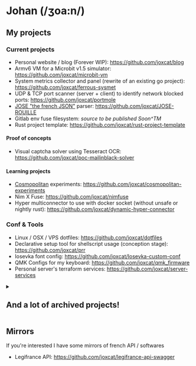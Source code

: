 # Johan (/ʒoa:n/)

## My projects

### Current projects
- Personal website / blog (Forever WIP): https://github.com/joxcat/blog
- Armv6 VM for a Microbit v1.5 simulator: https://github.com/joxcat/microbit-vm
- System metrics collector and panel (rewrite of an existing go project): https://github.com/joxcat/ferrous-sysmet
- UDP & TCP port scanner (server + client) to identify network blocked ports: https://github.com/joxcat/portmole
- [JOSE "the french JSON"](https://github.com/mathis-chapuis/JOSE) parser: https://github.com/joxcat/JOSE-ROUILLE
- Gitlab env fuse filesystem: *source to be published Soon^TM*
- Rust project template: https://github.com/joxcat/rust-project-template

#### Proof of concepts
- Visual captcha solver using Tesseract OCR: https://github.com/joxcat/poc-mailinblack-solver
<!-- - Rust cross-platform keyboard hook: https://github.com/joxcat/poc-keyboard-rs -->

#### Learning projects
- [Cosmopolitan](https://github.com/jart/cosmopolitan) experiments: https://github.com/joxcat/cosmopolitan-experiments
- Nim X Fuse: https://github.com/joxcat/nimfuse
- Hyper multiconnector to use with docker socket (without unsafe or nightly rust): https://github.com/joxcat/dynamic-hyper-connector

### Conf & Tools
- Linux / OSX / VPS dotfiles: https://github.com/joxcat/dotfiles
- Declarative setup tool for shellscript usage (conception stage): https://github.com/joxcat/prr
- Iosevka font config: https://github.com/joxcat/Iosevka-custom-conf
- QMK Configs for my keyboard: https://github.com/joxcat/qmk_firmware
- Personal server's terraform services: https://github.com/joxcat/server-services

<details>
  <summary><h2>And a lot of archived projects!</h2></summary>

  - Flashcards application: https://github.com/joxcat/fal.tracto.pl
  - Twitch overlay Niconico style: https://github.com/joxcat/nico-chat-browser
  - Rust server framework benchmarks: https://github.com/joxcat/web-bench-wrk
  - CICD Binding for the Github Check API (used in Drone): https://github.com/joxcat/docker-drone-check-api
  - Docker image with Jupyter (Elm, Intel ASM, Ruby, TS/JS, Rust, Coq, Java, Clojure, Go and Elixir): https://github.com/joxcat/docker-jupyter-kernels
  - Docker image to check coverage using kcov: https://github.com/joxcat/docker-cargo-kcov
  - Learning Intel Assembly in Jupyter: https://github.com/joxcat/jupyter-to-learn-intel-assembly
  - Cross compile Rust for Windows & OSX using Docker on Linux: https://github.com/joxcat/docker-cargo-cross
  
  #### Forks
  - yotta build tool for embedded, now supported in Nix!: https://github.com/joxcat/yotta

  #### Proof of concepts
  <!-- - Ebay semi-auto-bid tool: (soon^tm -- shht it never existed) -->
  - Rust parser to be used with WASM / Typescript: https://github.com/joxcat/poc-js-rust-parser
  - Reverse enginnering of the Shadow Client API: https://github.com/joxcat/poc-shadow-client-private-api
  - Simple static file server: https://github.com/joxcat/poc-rust-static-file-server
  - Server that map HEADER field to body response (used for robots.txt in traefik): https://github.com/joxcat/poc-header-to-body-server
  - Discord COVID status bot using Gouv OpenAPI: https://github.com/joxcat/poc-covid-bot-gouv
  - WASM plugin system in Rust (*wasmer*, archived because I now use **wasmtime**): https://github.com/joxcat/wasm-plugins

  #### For school
  - FAC L3 POO: https://github.com/joxcat/fac.poo-projet-l3
  - Werewolf game on Discord (IUT): https://github.com/joxcat/baldmanSagen
  - IUT web snake game: https://github.com/joxcat/TP-SNAKE-GJ-CRS
  - IUT you are the hero game: https://github.com/joxcat/iut-s4-tpweb-you-are-the-hero
  - IUT Device localisation project using wifi: https://github.com/joxcat/english-rpi-project
  - IUT W3C Complient without JS web project (marketplace template): https://github.com/joxcat/iutdoua-web-project-s1
  - STI2D SIN vending machine maintenance application: https://github.com/joxcat/phoenix3

  #### As a freelancer
  - Public facing API: https://github.com/joxcat/api-endpoints-nextcloud-drive
  - Drive service account generator: https://github.com/joxcat/drive-headless-tools
  - RSA pub / priv generator: https://github.com/joxcat/rsa-key-generator
  - Nextcloud API Binding: https://github.com/joxcat/nextcloud-api
  - Rclone daemon: https://github.com/joxcat/rclone-daemon
  - Macros and rust tools: https://github.com/joxcat/arthur-hugon-tools
  
  #### Confs & Tools
  - navi cheatsheets configs: https://github.com/joxcat/navi
  - doom emacs conf (I moved to neovim again): https://github.com/joxcat/doom
  - Old nvim config (~emacs >> nvim, try to change my mind~): https://github.com/joxcat/nvim-config
  - Packages for oh-my-fish (dropped fish because POSIX): https://github.com/joxcat/omf-custom-packages
  - RM wraper for OMF: https://github.com/joxcat/omf-rm-brrrr
  - UFW autocomplete for OMF: https://github.com/joxcat/omf-ufw
  - VSCode in the browser (coder): https://github.com/joxcat/code-server-docker
</details>

<a style="display:none" rel="me" href="https://eldritch.cafe/@johan">Mastodon</a>

## Mirrors
If you're interested I have some mirrors of french API / softwares
<!-- - StopCovid App: https://github.com/joxcat/stopcovid-mirror -->
- Legifrance API: https://github.com/joxcat/legifrance-api-swagger

<!--
**joxcat/joxcat** is a ✨ _special_ ✨ repository because its `README.md` (this file) appears on your GitHub profile.

Here are some ideas to get you started:

- 🔭 I’m currently working on ...
- 🌱 I’m currently learning ...
- 👯 I’m looking to collaborate on ...
- 🤔 I’m looking for help with ...
- 💬 Ask me about ...
- 📫 How to reach me: ...
- 😄 Pronouns: ...
- ⚡ Fun fact: ...
-->

